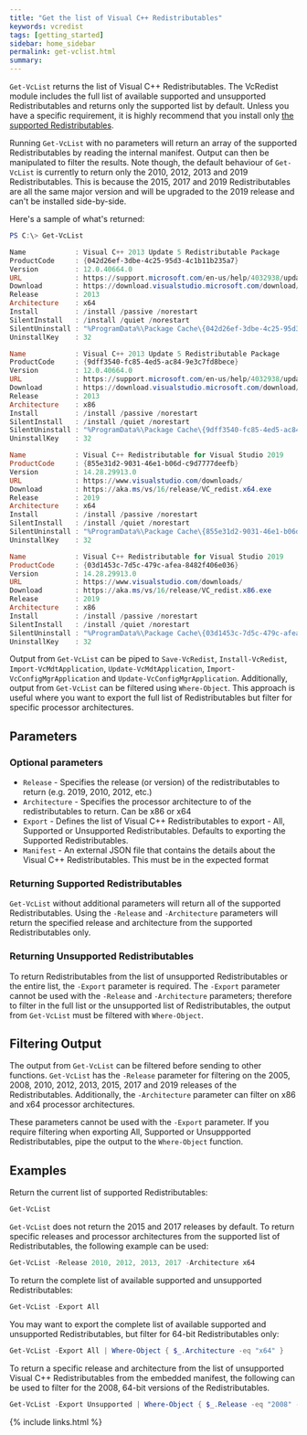 ```yaml
---
title: "Get the list of Visual C++ Redistributables"
keywords: vcredist
tags: [getting_started]
sidebar: home_sidebar
permalink: get-vclist.html
summary: 
---
```

`Get-VcList` returns the list of Visual C++ Redistributables. The VcRedist module includes the full list of available supported and unsupported  Redistributables and returns only the supported list by default. Unless you have a specific requirement, it is highly recommend that you install only [the supported Redistributables](https://support.microsoft.com/en-au/help/2977003/the-latest-supported-visual-c-downloads).

Running `Get-VcList` with no parameters will return an array of the supported Redistributables by reading the internal manifest. Output can then be manipulated to filter the results. Note though, the default behaviour of `Get-VcList` is currently to return only the 2010, 2012, 2013 and 2019 Redistributables. This is because the 2015, 2017 and 2019 Redistributables are all the same major version and will be upgraded to the 2019 release and can't be installed side-by-side.

Here's a sample of what's returned:

```powershell
PS C:\> Get-VcList

Name            : Visual C++ 2013 Update 5 Redistributable Package
ProductCode     : {042d26ef-3dbe-4c25-95d3-4c1b11b235a7}
Version         : 12.0.40664.0
URL             : https://support.microsoft.com/en-us/help/4032938/update-for-visual-c-2013-redistributable-package
Download        : https://download.visualstudio.microsoft.com/download/pr/10912041/cee5d6bca2ddbcd039da727bf4acb48a/vcredist_x64.exe
Release         : 2013
Architecture    : x64
Install         : /install /passive /norestart
SilentInstall   : /install /quiet /norestart
SilentUninstall : "%ProgramData%\Package Cache\{042d26ef-3dbe-4c25-95d3-4c1b11b235a7}\vcredist_x64.exe" /uninstall /quiet /noreboot
UninstallKey    : 32

Name            : Visual C++ 2013 Update 5 Redistributable Package
ProductCode     : {9dff3540-fc85-4ed5-ac84-9e3c7fd8bece}
Version         : 12.0.40664.0
URL             : https://support.microsoft.com/en-us/help/4032938/update-for-visual-c-2013-redistributable-package
Download        : https://download.visualstudio.microsoft.com/download/pr/10912113/5da66ddebb0ad32ebd4b922fd82e8e25/vcredist_x86.exe
Release         : 2013
Architecture    : x86
Install         : /install /passive /norestart
SilentInstall   : /install /quiet /norestart
SilentUninstall : "%ProgramData%\Package Cache\{9dff3540-fc85-4ed5-ac84-9e3c7fd8bece}\vcredist_x86.exe" /uninstall /quiet /noreboot
UninstallKey    : 32

Name            : Visual C++ Redistributable for Visual Studio 2019
ProductCode     : {855e31d2-9031-46e1-b06d-c9d7777deefb}
Version         : 14.28.29913.0
URL             : https://www.visualstudio.com/downloads/
Download        : https://aka.ms/vs/16/release/VC_redist.x64.exe
Release         : 2019
Architecture    : x64
Install         : /install /passive /norestart
SilentInstall   : /install /quiet /norestart
SilentUninstall : "%ProgramData%\Package Cache\{855e31d2-9031-46e1-b06d-c9d7777deefb}\VC_redist.x64.exe" /uninstall /quiet /noreboot
UninstallKey    : 32

Name            : Visual C++ Redistributable for Visual Studio 2019
ProductCode     : {03d1453c-7d5c-479c-afea-8482f406e036}
Version         : 14.28.29913.0
URL             : https://www.visualstudio.com/downloads/
Download        : https://aka.ms/vs/16/release/VC_redist.x86.exe
Release         : 2019
Architecture    : x86
Install         : /install /passive /norestart
SilentInstall   : /install /quiet /norestart
SilentUninstall : "%ProgramData%\Package Cache\{03d1453c-7d5c-479c-afea-8482f406e036}\VC_redist.x86.exe" /uninstall /quiet /noreboot
UninstallKey    : 32
```

Output from `Get-VcList` can be piped to `Save-VcRedist`, `Install-VcRedist`, `Import-VcMdtApplication`, `Update-VcMdtApplication`, `Import-VcConfigMgrApplication` and `Update-VcConfigMgrApplication`. Additionally, output from `Get-VcList` can be filtered using `Where-Object`. This approach is useful where you want to export the full list of Redistributables but filter for specific processor architectures.

## Parameters

### Optional parameters

* `Release` - Specifies the release (or version) of the redistributables to return (e.g. 2019, 2010, 2012, etc.)
* `Architecture` - Specifies the processor architecture to of the redistributables to return. Can be x86 or x64
* `Export` - Defines the list of Visual C++ Redistributables to export - All, Supported or Unsupported Redistributables. Defaults to exporting the Supported Redistributables.
* `Manifest` - An external JSON file that contains the details about the Visual C++ Redistributables. This must be in the expected format

### Returning Supported Redistributables

`Get-VcList` without additional parameters will return all of the supported Redistributables. Using the `-Release` and `-Architecture` parameters will return the specified release and architecture from the supported Redistributables only.

### Returning Unsupported Redistributables

To return Redistributables from the list of unsupported Redistributables or the entire list, the `-Export` parameter is required. The `-Export` parameter cannot be used with the `-Release` and `-Architecture` parameters; therefore to filter in the full list or the unsupported list of Redistributables, the output from `Get-VcList` must be filtered with `Where-Object`.

## Filtering Output

The output from `Get-VcList` can be filtered before sending to other functions. `Get-VcList` has the `-Release` parameter for filtering on the 2005, 2008, 2010, 2012, 2013, 2015, 2017 and 2019 releases of the Redistributables. Additionally, the `-Architecture` parameter can filter on x86 and x64 processor architectures.

These parameters cannot be used with the `-Export` parameter. If you require filtering when exporting All, Supported or Unsuppported Redistributables, pipe the output to the `Where-Object` function.

## Examples

Return the current list of supported Redistributables:

```powershell
Get-VcList
```

`Get-VcList` does not return the 2015 and 2017 releases by default. To return specific releases and processor architectures from the supported list of Redistributables, the following example can be used:

```powershell
Get-VcList -Release 2010, 2012, 2013, 2017 -Architecture x64
```

To return the complete list of available supported and unsupported Redistributables:

```powershell
Get-VcList -Export All
```

You may want to export the complete list of available supported and unsupported Redistributables, but filter for 64-bit Redistributables only:

```powershell
Get-VcList -Export All | Where-Object { $_.Architecture -eq "x64" }
```

To return a specific release and architecture from the list of unsupported Visual C++ Redistributables from the embedded manifest, the following can be used to filter for the 2008, 64-bit versions of the Redistributables.

```powershell
Get-VcList -Export Unsupported | Where-Object { $_.Release -eq "2008" -and $_.Architecture -eq "x64" }
```

{% include links.html %}

